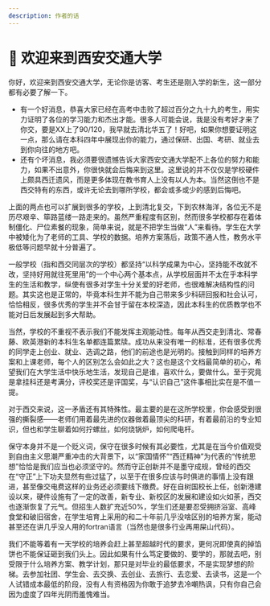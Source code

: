 ```yaml
---
description: 作者的话
---
```


# 👾 欢迎来到西安交通大学

你好，欢迎来到西安交通大学，无论你是访客、考生还是刚入学的新生，这一部分都有必要了解一下。

* 有一个好消息，恭喜大家已经在高考中击败了超过百分之九十九的考生，用实力证明了各位的学习能力和杰出才能。很多人可能会说，我是没有考好才来了你交，要是XX上了90/120，我早就去清北华五了！好吧，如果你想要证明这一点，那么请在本科四年中展现出你的能力，通过保研、出国、考研、就业去到你向往的地方吧。
* 还有个坏消息，我必须要很遗憾告诉大家西安交通大学配不上各位的努力和能力，如果不出意外，你很快就会后悔来到这里。这里说的并不仅仅是学校硬件上颇具西迁遗风，而是更多体现在教书育人上没有以人为本。当然这倒也不是西交特有的东西，或许无论去到哪所学校，都会或多或少的感到后悔吧。

上面的两点也可以扩展到很多的学校，上到清北复交，下到农林海洋，各位无不是历尽艰辛、筚路蓝缕一路走来的。虽然严重程度有区别，然而很多学校都存在着体制僵化、尸位素餐的现象，简单来说，就是不把学生当做“人”来看待。学生在大学中被矮化为了老师的工具、学校的数据。培养方案落后，政策不通人性，教务水平极低等问题早就十分普遍了。

一般学校（指和西交同层次的学校）都坚持“以科学成果为中心，坚持能不改就不改，坚持好用就往死里用”的一个中心两个基本点，从学校层面并不太在乎本科学生的生活和教学，纵使有很多对学生十分关爱的好老师，也很难解决结构性的问题。其实这也是正常的，毕竟本科生并不能为自己带来多少科研回报和社会认可，恰恰相反，很多优秀的学生并不会甘于留在本校深造，因此本科生的优质教学也不能对日后发展起到多大帮助。

当然，学校的不重视不表示我们不能发挥主观能动性。每年从西交走到清北、常春藤、欧英港新的本科生名单都连篇累牍。成功从来没有唯一的标准，还有很多优秀的同学走上创业、就业、选调之路，他们的前途也是光明的。接触到同样的培养方案和上课老师，每个人的区别怎么会如此之大？这也是这个文档最简单的初心，希望我们在大学生活中快乐地生活，发现自己是谁，喜欢什么，要做什么。至于究竟是拿挂科还是考满分，评校奖还是评国奖，与“认识自己”这件事相比实在是不值一提。

对于西交来说，这一矛盾还有其特殊性。最主要的是在这所学校里，你会感受到很强的撕裂感——老师们用着最先进的仪器做着最顶尖的科研，有着最前沿的专业知识，但也和学生聊着如何拧螺丝，如何烧锅炉，如何爬电杆。

保守本身并不是一个贬义词，保守在很多时候有其必要性，尤其是在当今价值观受到自由主义思潮严重冲击的大背景下，以“家国情怀”“西迁精神”为代表的“传统思想”恰恰是我们应当也必须坚守的。然而守正创新并不是墨守成规，曾经的西交在“守正”上下功夫显然有些过猛了，以至于在很多应该与时俱进的事情上没有跟进，甚至像交电费这样的业务还必须要线下缴费。好在自树国校长上任，创新港建设以来，硬件设施有了一定的改善，新专业、新校区的发展和建设如火如荼，西交也逐渐恢复了元气。但招生人数扩充近50%，学生们还是要忍受拥挤浴室、高峰食堂和破旧宿舍，在学生培育上采用的和二十年前几乎没啥区别的培养方案，能动甚至还在讲几乎没人用的fortran语言（当然也是很多行业再用屎山代码）。

我们不能等着有一天学校的培养会赶上甚至超越时代的要求，更何况即使真的掉馅饼也不能保证砸到我们头上。因此如果有什么笃定要做的、要学的，那就去吧，别受限于什么培养方案、教学计划，那只是对毕业的最低要求，不是实现梦想的阶梯。去参加社团、学生会、去交换、去创业、去旅行、去恋爱、去读书，这是一个人试错成本最低的阶段，没有人有资格因为你敢于追梦去冷嘲热讽，只有你自己会因为虚度了四年光阴而羞愧难当。

